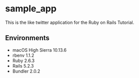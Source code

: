 # sample_app

This is the like twitter application for the Ruby on Rails Tutorial.

## Environments

- macOS High Sierra 10.13.6
- rbenv 1.1.2
- Ruby 2.6.3
- Rails 5.2.3
- Bundler 2.0.2
